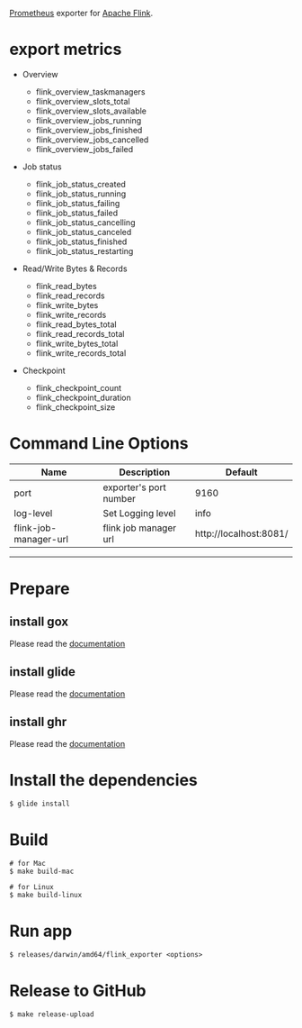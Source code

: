 [Prometheus](https://prometheus.io/) exporter for [Apache Flink](https://flink.apache.org/).

# export metrics

- Overview
  - flink_overview_taskmanagers
  - flink_overview_slots_total
  - flink_overview_slots_available
  - flink_overview_jobs_running
  - flink_overview_jobs_finished
  - flink_overview_jobs_cancelled
  - flink_overview_jobs_failed

- Job status
  - flink_job_status_created
  - flink_job_status_running
  - flink_job_status_failing
  - flink_job_status_failed
  - flink_job_status_cancelling
  - flink_job_status_canceled
  - flink_job_status_finished
  - flink_job_status_restarting

- Read/Write Bytes & Records
  - flink_read_bytes
  - flink_read_records
  - flink_write_bytes
  - flink_write_records
  - flink_read_bytes_total
  - flink_read_records_total
  - flink_write_bytes_total
  - flink_write_records_total

- Checkpoint
  - flink_checkpoint_count
  - flink_checkpoint_duration
  - flink_checkpoint_size

# Command Line Options

Name     | Description | Default
---------|-------------|----
port | exporter's port number | 9160
log-level | Set Logging level | info
flink-job-manager-url | flink job manager url | http://localhost:8081/

---

# Prepare

## install gox

Please read the [documentation](https://github.com/mitchellh/gox)

## install glide

Please read the [documentation](https://github.com/Masterminds/glide)

## install ghr

Please read the [documentation](https://github.com/tcnksm/ghr)

# Install the dependencies

```
$ glide install
```

# Build

```
# for Mac
$ make build-mac

# for Linux
$ make build-linux
```

# Run app

```
$ releases/darwin/amd64/flink_exporter <options>
```

# Release to GitHub

```
$ make release-upload
```
